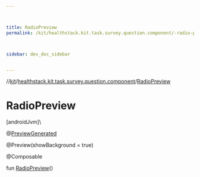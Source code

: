 ```yaml
---



title: RadioPreview
permalink: /kit/healthstack.kit.task.survey.question.component/-radio-preview.html



sidebar: dev_doc_sidebar


---
```




//[kit](/kit.html)/[healthstack.kit.task.survey.question.component](index.html)/[RadioPreview](-radio-preview.html)



# RadioPreview



[androidJvm]\




@[PreviewGenerated](../healthstack.kit.annotation/-preview-generated/index.html)



@Preview(showBackground = true)



@Composable



fun [RadioPreview](-radio-preview.html)()






